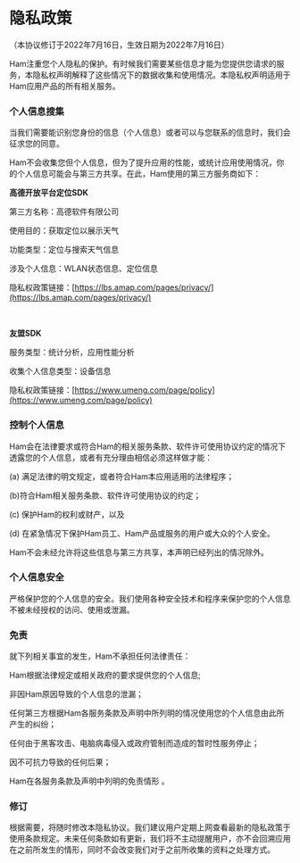 # 隐私政策
（本协议修订于2022年7月16日，生效日期为2022年7月16日）

Ham注重您个人隐私的保护。有时候我们需要某些信息才能为您提供您请求的服务，本隐私权声明解释了这些情况下的数据收集和使用情况。本隐私权声明适用于Ham应用产品的所有相关服务。

### 个人信息搜集
当我们需要能识别您身份的信息（个人信息）或者可以与您联系的信息时，我们会征求您的同意。

Ham不会收集您但个人信息，但为了提升应用的性能，或统计应用使用情况，你的个人信息可能会与第三方共享。在此，Ham使用的第三方服务商如下：

**高德开放平台定位SDK**

第三方名称：高德软件有限公司

使用目的：获取定位以展示天气

功能类型：定位与搜索天气信息

涉及个人信息：WLAN状态信息、定位信息

隐私权政策链接：[https://lbs.amap.com/pages/privacy/](https://lbs.amap.com/pages/privacy/)

<br/>

**友盟SDK**

服务类型：统计分析，应用性能分析

收集个人信息类型：设备信息

隐私权政策链接：[https://www.umeng.com/page/policy](https://www.umeng.com/page/policy)





  

### 控制个人信息
Ham会在法律要求或符合Ham的相关服务条款、软件许可使用协议约定的情况下透露您的个人信息，或者有充分理由相信必须这样做才能：

(a) 满足法律的明文规定，或者符合Ham本应用适用的法律程序；

(b)符合Ham相关服务条款、软件许可使用协议的约定；

(c) 保护Ham的权利或财产，以及

(d) 在紧急情况下保护Ham员工、Ham产品或服务的用户或大众的个人安全。

Ham不会未经允许将这些信息与第三方共享，本声明已经列出的情况除外。

### 个人信息安全
严格保护您的个人信息的安全。我们使用各种安全技术和程序来保护您的个人信息不被未经授权的访问、使用或泄漏。

### 免责
就下列相关事宜的发生，Ham不承担任何法律责任：

Ham根据法律规定或相关政府的要求提供您的个人信息;

非因Ham原因导致的个人信息的泄漏；

任何第三方根据Ham各服务条款及声明中所列明的情况使用您的个人信息由此所产生的纠纷；

任何由于黑客攻击、电脑病毒侵入或政府管制而造成的暂时性服务停止；

因不可抗力导致的任何后果；

Ham在各服务条款及声明中列明的免责情形 。


### 修订
根据需要，将随时修改本隐私协议。我们建议用户定期上网查看最新的隐私政策于使用条款规定。未来任何条款如有更新，我们将不主动提醒用户，亦不会回溯应用在之前所发生的情形，同时不会改变我们对于之前所收集的资料之处理方式。

